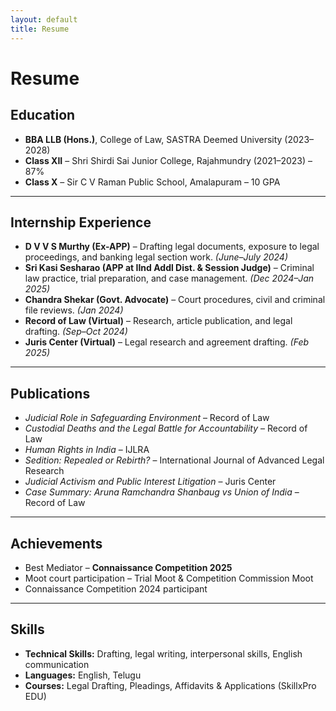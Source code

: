 ```yaml
---
layout: default
title: Resume
---
```


# Resume

## Education
- **BBA LLB (Hons.)**, College of Law, SASTRA Deemed University (2023–2028)  
- **Class XII** – Shri Shirdi Sai Junior College, Rajahmundry (2021–2023) – 87%  
- **Class X** – Sir C V Raman Public School, Amalapuram – 10 GPA  

---

## Internship Experience
- **D V V S Murthy (Ex-APP)** – Drafting legal documents, exposure to legal proceedings, and banking legal section work. *(June–July 2024)*  
- **Sri Kasi Sesharao (APP at IInd Addl Dist. & Session Judge)** – Criminal law practice, trial preparation, and case management. *(Dec 2024–Jan 2025)*  
- **Chandra Shekar (Govt. Advocate)** – Court procedures, civil and criminal file reviews. *(Jan 2024)*  
- **Record of Law (Virtual)** – Research, article publication, and legal drafting. *(Sep–Oct 2024)*  
- **Juris Center (Virtual)** – Legal research and agreement drafting. *(Feb 2025)*  

---

## Publications
- *Judicial Role in Safeguarding Environment* – Record of Law  
- *Custodial Deaths and the Legal Battle for Accountability* – Record of Law  
- *Human Rights in India* – IJLRA  
- *Sedition: Repealed or Rebirth?* – International Journal of Advanced Legal Research  
- *Judicial Activism and Public Interest Litigation* – Juris Center  
- *Case Summary: Aruna Ramchandra Shanbaug vs Union of India* – Record of Law  

---

## Achievements
- Best Mediator – **Connaissance Competition 2025**  
- Moot court participation – Trial Moot & Competition Commission Moot  
- Connaissance Competition 2024 participant  

---

## Skills
- **Technical Skills:** Drafting, legal writing, interpersonal skills, English communication  
- **Languages:** English, Telugu  
- **Courses:** Legal Drafting, Pleadings, Affidavits & Applications (SkillxPro EDU)  
